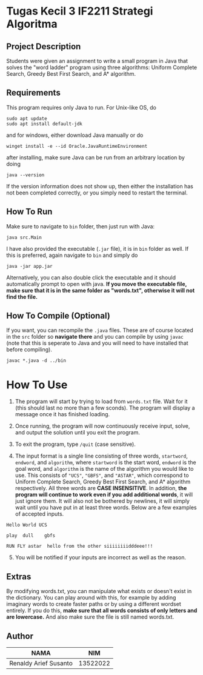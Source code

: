 # Tugas Kecil 3 IF2211 Strategi Algoritma

## Project Description
Students were given an assignment to write a small program in Java that solves the "word ladder" program using three algorithms: Uniform Complete Search, Greedy Best First Search, and A\* algorithm.

## Requirements
This program requires only Java to run. For Unix-like OS, do
```
sudo apt update
sudo apt install default-jdk
```
and for windows, either download Java manually or do
```
winget install -e --id Oracle.JavaRuntimeEnvironment
```
after installing, make sure Java can be run from an arbitrary location by doing
```
java --version
```
If the version information does not show up, then either the installation has not been completed correctly, or you simply need to restart the terminal.

## How To Run


Make sure to navigate to `bin` folder, then just run with Java:

```
java src.Main
```
I have also provided the executable (`.jar` file), it is  in `bin` folder as well. If this is preferred, again navigate to `bin` and simply do
```
java -jar app.jar
```
Alternatively, you can also double click the executable and it should automatically prompt to open with java. **If you move the executable file, make sure that it is in the same folder as "words.txt", otherwise it will not find the file.**

## How To Compile (Optional)
If you want, you can recompile the `.java` files. These are of course located in the `src` folder so **navigate there** and you can compile by using `javac` (note that this is seperate to Java and you will need to have installed that before compiling).
```
javac *.java -d ../bin
```

# How To Use

1. The program will start by trying to load from `words.txt` file. Wait for it (this should last no more than a few sconds). The program will display a message once it has finished loading.

2. Once running, the program will now continuously receive input, solve, and output the solution until you exit the program.
3. To exit the program, type `/quit` (case sensitive).
4. The input format is a single line consisting of three words, `startword`, `endword`, and `algorithm`, where `startword` is the start word, `endword` is the goal word, and `algorithm` is the name of the algorithm you would like to use. This consists of `"UCS"`, `"GBFS"`, and `"ASTAR"`, which correspond to Uniform Complete Search, Greedy Best First Search, and A\* algorithm respectively. All three words are **CASE INSENSITIVE**. In addition, **the program will continue to work even if you add additional words**, it will just ignore them. It will also not be bothered by newlines, it will simply wait until you have put in at least three words. Below are a few examples of accepted inputs.  

`Hello World UCS`

`play  dull    gbfs`

`RUN FLY astar  hello from the other siiiiiiiidddeee!!!`

5. You will be notified if your inputs are incorrect as well as the reason. 

## Extras
By modifying words.txt, you can manipulate what exists or doesn't exist in the dictionary. You can play around with this, for example by adding imaginary words to create faster paths or by using a different wordset entirely. If you do this, **make sure that all words consists of only letters and are lowercase.** And also make sure the file is still named words.txt.

## Author

|NAMA|NIM|
|-|-|
|Renaldy Arief Susanto|13522022|
